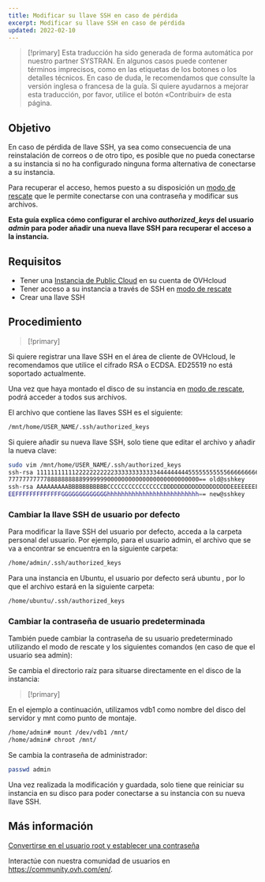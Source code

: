```yaml
---
title: Modificar su llave SSH en caso de pérdida
excerpt: Modificar su llave SSH en caso de pérdida
updated: 2022-02-10
---
```


> [!primary]
> Esta traducción ha sido generada de forma automática por nuestro partner SYSTRAN. En algunos casos puede contener términos imprecisos, como en las etiquetas de los botones o los detalles técnicos. En caso de duda, le recomendamos que consulte la versión inglesa o francesa de la guía. Si quiere ayudarnos a mejorar esta traducción, por favor, utilice el botón «Contribuir» de esta página.
>

## Objetivo

En caso de pérdida de llave SSH, ya sea como consecuencia de una reinstalación de correos o de otro tipo, es posible que no pueda conectarse a su instancia si no ha configurado ninguna forma alternativa de conectarse a su instancia.

Para recuperar el acceso, hemos puesto a su disposición un [modo de rescate](/pages/public_cloud/compute/put_an_instance_in_rescue_mode) que le permite conectarse con una contraseña y modificar sus archivos.

**Esta guía explica cómo configurar el archivo *authorized_keys* del usuario *admin* para poder añadir una nueva llave SSH para recuperar el acceso a la instancia.**

## Requisitos

- Tener una [Instancia de Public Cloud](https://www.ovhcloud.com/es/public-cloud/) en su cuenta de OVHcloud
- Tener acceso a su instancia a través de SSH en [modo de rescate](/pages/public_cloud/compute/put_an_instance_in_rescue_mode)
- Crear una llave SSH

## Procedimiento

> [!primary]
>
Si quiere registrar una llave SSH en el área de cliente de OVHcloud, le recomendamos que utilice el cifrado RSA o ECDSA. ED25519 no está soportado actualmente.
>

Una vez que haya montado el disco de su instancia en [modo de rescate](/pages/public_cloud/compute/put_an_instance_in_rescue_mode#acceso-a-sus-datos), podrá acceder a todos sus archivos.

El archivo que contiene las llaves SSH es el siguiente:

```sh
/mnt/home/USER_NAME/.ssh/authorized_keys
```

Si quiere añadir su nueva llave SSH, solo tiene que editar el archivo y añadir la nueva clave:

```sh
sudo vim /mnt/home/USER_NAME/.ssh/authorized_keys
ssh-rsa 1111111111122222222222333333333333444444444555555555556666666666
777777777778888888888999999900000000000000000000000000== old@sshkey
ssh-rsa AAAAAAAAABBBBBBBBBBBCCCCCCCCCCCCCCCCDDDDDDDDDDDDDDDDDDDEEEEEEEEE
EEFFFFFFFFFFFFFGGGGGGGGGGGGGhhhhhhhhhhhhhhhhhhhhhhhhhh== new@sshkey
```

### Cambiar la llave SSH de usuario por defecto

Para modificar la llave SSH del usuario por defecto, acceda a la carpeta personal del usuario. Por ejemplo, para el usuario admin, el archivo que se va a encontrar se encuentra en la siguiente carpeta:

```sh
/home/admin/.ssh/authorized_keys
```

Para una instancia en Ubuntu, el usuario por defecto será ubuntu , por lo que el archivo estará en la siguiente carpeta:

```sh
/home/ubuntu/.ssh/authorized_keys
```

### Cambiar la contraseña de usuario predeterminada

También puede cambiar la contraseña de su usuario predeterminado utilizando el modo de rescate y los siguientes comandos (en caso de que el usuario sea admin):

Se cambia el directorio raíz para situarse directamente en el disco de la instancia:

> [!primary]
>
En el ejemplo a continuación, utilizamos vdb1 como nombre del disco del servidor y mnt como punto de montaje.
>

```sh
/home/admin# mount /dev/vdb1 /mnt/
/home/admin# chroot /mnt/
```

Se cambia la contraseña de administrador:

```sh
passwd admin
```

Una vez realizada la modificación y guardada, solo tiene que reiniciar su instancia en su disco para poder conectarse a su instancia con su nueva llave SSH.

## Más información

[Convertirse en el usuario root y establecer una contraseña](/pages/public_cloud/compute/become_root_and_change_password)

Interactúe con nuestra comunidad de usuarios en <https://community.ovh.com/en/>.
